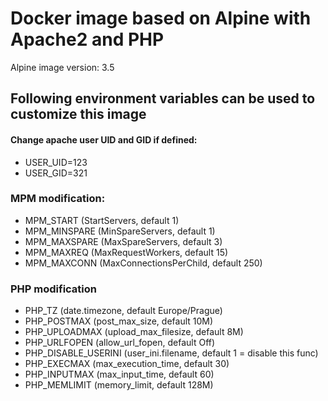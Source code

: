 # Docker image based on Alpine with Apache2 and PHP

Alpine image version: 3.5

## Following environment variables can be used to customize this image

#### Change apache user UID and GID if defined:
- USER_UID=123
- USER_GID=321

### MPM modification:
- MPM_START (StartServers, default 1)
- MPM_MINSPARE (MinSpareServers, default 1)
- MPM_MAXSPARE (MaxSpareServers, default 3)
- MPM_MAXREQ (MaxRequestWorkers, default 15)
- MPM_MAXCONN (MaxConnectionsPerChild, default 250)

### PHP modification
- PHP_TZ (date.timezone, default Europe/Prague)
- PHP_POSTMAX (post_max_size, default 10M)
- PHP_UPLOADMAX (upload_max_filesize, default 8M)
- PHP_URLFOPEN (allow_url_fopen, default Off)
- PHP_DISABLE_USERINI (user_ini.filename, default 1 = disable this func)
- PHP_EXECMAX (max_execution_time, default 30)
- PHP_INPUTMAX (max_input_time, default 60)
- PHP_MEMLIMIT (memory_limit, default 128M)

